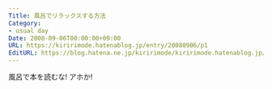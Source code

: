 ```yaml
---
Title: 風呂でリラックスする方法
Category:
- usual day
Date: 2008-09-06T00:00:00+09:00
URL: https://kiririmode.hatenablog.jp/entry/20080906/p1
EditURL: https://blog.hatena.ne.jp/kiririmode/kiririmode.hatenablog.jp/atom/entry/8454420450078214241
---
```



風呂で本を読むな! アホか! 
